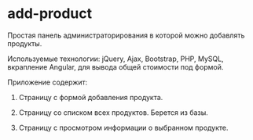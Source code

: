 # add-product
Простая панель администраторирования в которой можно добавлять продукты. 

Используемые технологии:  jQuery, Ajax, Bootstrap, PHP, MySQL, вкрапление Angular, для вывода общей стоимости под формой.

Приложение содержит:

1) Страницу с формой добавления продукта.

2) Страницу со списком всех продуктов. Берется из базы.

3) Страницу с просмотром информации о выбранном продукте.

